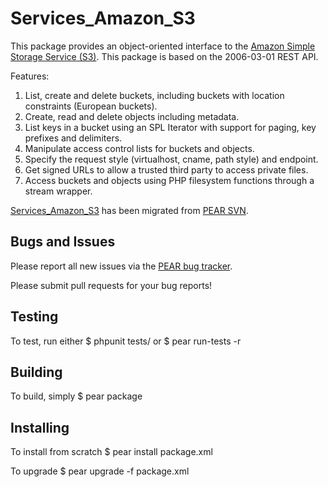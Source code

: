 # Services_Amazon_S3 #
This package provides an object-oriented interface to the [Amazon Simple
Storage Service (S3)](http://aws.amazon.com/s3/). This package is based on the
2006-03-01 REST API.

Features:

1. List, create and delete buckets, including buckets with location constraints
   (European buckets).
2. Create, read and delete objects including metadata.
3. List keys in a bucket using an SPL Iterator with support for paging, key
   prefixes and delimiters.
4. Manipulate access control lists for buckets and objects.
5. Specify the request style (virtualhost, cname, path style) and endpoint.
6. Get signed URLs to allow a trusted third party to access private files.
7. Access buckets and objects using PHP filesystem functions through a
   stream wrapper.

[Services_Amazon_S3](http://pear.php.net/package/Services_Amazon_S3) has been
migrated from [PEAR SVN](https://svn.php.net/repository/pear/packages/Services_Amazon_S3).

## Bugs and Issues ##
Please report all new issues via the [PEAR bug tracker](http://pear.php.net/bugs/search.php?cmd=display&package_name[]=Services_Amazon_S3).

Please submit pull requests for your bug reports!

## Testing ##
To test, run either
$ phpunit tests/
  or
$ pear run-tests -r

## Building ##
To build, simply
$ pear package

## Installing ##
To install from scratch
$ pear install package.xml

To upgrade
$ pear upgrade -f package.xml
